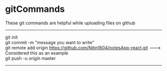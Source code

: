 # gitCommands                                                                   
These git commands are helpful while uploading files on github
___________________________________________________________________________________________________________
git init \
git commit -m "message you want to write" \
git remote add origin https://github.com/Nitin1604/notesApp-react.git ---> Considered this as an example \
git push -u origin master 
____________________________________________________________________________________________________________
